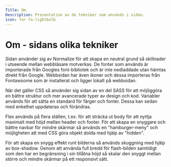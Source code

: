 ```yaml
---
Title: Om
Description: Presentation av de tekniker som används i sidan.
icon: far fa-lightbulb
---
```


Om - sidans olika tekniker
==========================

Sidan använder sig av Normalize för att skapa en neutral grund så skillnader i utseende mellan webbläsare motverkas.
De fonter som används är importerade från Googles font-bibliotek och är inte nedladdade utan hämtas direkt från Google.
Webbsidan har även ikoner och dessa importeras från Fontawsome som är installerat och ligger lokalt på webbsidan.

När det gäller CSS så använder sig sidan av en del SASS för att möjliggöra en bättre struktur och mer avancerade typer av design och kod. Variabler används för att sätta en standard för färger och fonter. Dessa kan sedan med enkelhet uppdateras och förändras.

Flex används på flera ställen, t.ex. för att sträcka ut body för att nyttja maximalt med höjd mellan header och footer.
För att skapa en snyggare och bättre navbar för mindre skärmar så används en "hamburger-meny" och möjligheten att med CSS göra objekt dolda med hjälp av "hidden".

För att skapa en snygg effekt runt bilderna så används skuggning med hjälp av box-shadow.
Genom att använda full bredd för flash-bilden samtidigt som den har en begränsning i sin tillåtna höjd så skalar den snyggt mellan större och mindre skärmar på ett responsivt sätt.
